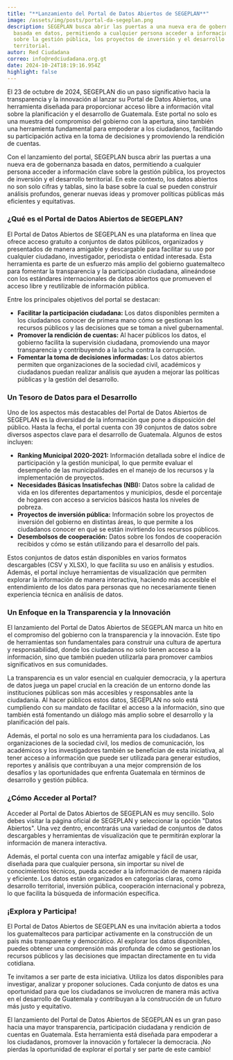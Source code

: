 ```yaml
---
title: "**Lanzamiento del Portal de Datos Abiertos de SEGEPLAN**"
image: /assets/img/posts/portal-da-segeplan.png
description: SEGEPLAN busca abrir las puertas a una nueva era de gobernanza
  basada en datos, permitiendo a cualquier persona acceder a información clave
  sobre la gestión pública, los proyectos de inversión y el desarrollo
  territorial.
autor: Red Ciudadana
correo: info@redciudadana.org.gt
date: 2024-10-24T18:19:16.954Z
highlight: false
---
```

<!--StartFragment-->

El 23 de octubre de 2024, SEGEPLAN dio un paso significativo hacia la transparencia y la innovación al lanzar su Portal de Datos Abiertos, una herramienta diseñada para proporcionar acceso libre a información vital sobre la planificación y el desarrollo de Guatemala. Este portal no solo es una muestra del compromiso del gobierno con la apertura, sino también una herramienta fundamental para empoderar a los ciudadanos, facilitando su participación activa en la toma de decisiones y promoviendo la rendición de cuentas.

Con el lanzamiento del portal, SEGEPLAN busca abrir las puertas a una nueva era de gobernanza basada en datos, permitiendo a cualquier persona acceder a información clave sobre la gestión pública, los proyectos de inversión y el desarrollo territorial. En este contexto, los datos abiertos no son solo cifras y tablas, sino la base sobre la cual se pueden construir análisis profundos, generar nuevas ideas y promover políticas públicas más eficientes y equitativas.

### ¿Qué es el Portal de Datos Abiertos de SEGEPLAN?

El Portal de Datos Abiertos de SEGEPLAN es una plataforma en línea que ofrece acceso gratuito a conjuntos de datos públicos, organizados y presentados de manera amigable y descargable para facilitar su uso por cualquier ciudadano, investigador, periodista o entidad interesada. Esta herramienta es parte de un esfuerzo más amplio del gobierno guatemalteco para fomentar la transparencia y la participación ciudadana, alineándose con los estándares internacionales de datos abiertos que promueven el acceso libre y reutilizable de información pública.

Entre los principales objetivos del portal se destacan:

* **Facilitar la participación ciudadana:** Los datos disponibles permiten a los ciudadanos conocer de primera mano cómo se gestionan los recursos públicos y las decisiones que se toman a nivel gubernamental.
* **Promover la rendición de cuentas:** Al hacer públicos los datos, el gobierno facilita la supervisión ciudadana, promoviendo una mayor transparencia y contribuyendo a la lucha contra la corrupción.
* **Fomentar la toma de decisiones informadas:** Los datos abiertos permiten que organizaciones de la sociedad civil, académicos y ciudadanos puedan realizar análisis que ayuden a mejorar las políticas públicas y la gestión del desarrollo.

### Un Tesoro de Datos para el Desarrollo

Uno de los aspectos más destacables del Portal de Datos Abiertos de SEGEPLAN es la diversidad de la información que pone a disposición del público. Hasta la fecha, el portal cuenta con 39 conjuntos de datos sobre diversos aspectos clave para el desarrollo de Guatemala. Algunos de estos incluyen:

* **Ranking Municipal 2020-2021:** Información detallada sobre el índice de participación y la gestión municipal, lo que permite evaluar el desempeño de las municipalidades en el manejo de los recursos y la implementación de proyectos.
* **Necesidades Básicas Insatisfechas (NBI):** Datos sobre la calidad de vida en los diferentes departamentos y municipios, desde el porcentaje de hogares con acceso a servicios básicos hasta los niveles de pobreza.
* **Proyectos de inversión pública:** Información sobre los proyectos de inversión del gobierno en distintas áreas, lo que permite a los ciudadanos conocer en qué se están invirtiendo los recursos públicos.
* **Desembolsos de cooperación:** Datos sobre los fondos de cooperación recibidos y cómo se están utilizando para el desarrollo del país.

Estos conjuntos de datos están disponibles en varios formatos descargables (CSV y XLSX), lo que facilita su uso en análisis y estudios. Además, el portal incluye herramientas de visualización que permiten explorar la información de manera interactiva, haciendo más accesible el entendimiento de los datos para personas que no necesariamente tienen experiencia técnica en análisis de datos.

### Un Enfoque en la Transparencia y la Innovación

El lanzamiento del Portal de Datos Abiertos de SEGEPLAN marca un hito en el compromiso del gobierno con la transparencia y la innovación. Este tipo de herramientas son fundamentales para construir una cultura de apertura y responsabilidad, donde los ciudadanos no solo tienen acceso a la información, sino que también pueden utilizarla para promover cambios significativos en sus comunidades.

La transparencia es un valor esencial en cualquier democracia, y la apertura de datos juega un papel crucial en la creación de un entorno donde las instituciones públicas son más accesibles y responsables ante la ciudadanía. Al hacer públicos estos datos, SEGEPLAN no solo está cumpliendo con su mandato de facilitar el acceso a la información, sino que también está fomentando un diálogo más amplio sobre el desarrollo y la planificación del país.

Además, el portal no solo es una herramienta para los ciudadanos. Las organizaciones de la sociedad civil, los medios de comunicación, los académicos y los investigadores también se benefician de esta iniciativa, al tener acceso a información que puede ser utilizada para generar estudios, reportes y análisis que contribuyan a una mejor comprensión de los desafíos y las oportunidades que enfrenta Guatemala en términos de desarrollo y gestión pública.

### ¿Cómo Acceder al Portal?

Acceder al Portal de Datos Abiertos de SEGEPLAN es muy sencillo. Solo debes visitar la página oficial de SEGEPLAN y seleccionar la opción "Datos Abiertos". Una vez dentro, encontrarás una variedad de conjuntos de datos descargables y herramientas de visualización que te permitirán explorar la información de manera interactiva.

Además, el portal cuenta con una interfaz amigable y fácil de usar, diseñada para que cualquier persona, sin importar su nivel de conocimientos técnicos, pueda acceder a la información de manera rápida y eficiente. Los datos están organizados en categorías claras, como desarrollo territorial, inversión pública, cooperación internacional y pobreza, lo que facilita la búsqueda de información específica.

### ¡Explora y Participa!

El Portal de Datos Abiertos de SEGEPLAN es una invitación abierta a todos los guatemaltecos para participar activamente en la construcción de un país más transparente y democrático. Al explorar los datos disponibles, puedes obtener una comprensión más profunda de cómo se gestionan los recursos públicos y las decisiones que impactan directamente en tu vida cotidiana.

Te invitamos a ser parte de esta iniciativa. Utiliza los datos disponibles para investigar, analizar y proponer soluciones. Cada conjunto de datos es una oportunidad para que los ciudadanos se involucren de manera más activa en el desarrollo de Guatemala y contribuyan a la construcción de un futuro más justo y equitativo.

El lanzamiento del Portal de Datos Abiertos de SEGEPLAN es un gran paso hacia una mayor transparencia, participación ciudadana y rendición de cuentas en Guatemala. Esta herramienta está diseñada para empoderar a los ciudadanos, promover la innovación y fortalecer la democracia. ¡No pierdas la oportunidad de explorar el portal y ser parte de este cambio!

<!--EndFragment-->